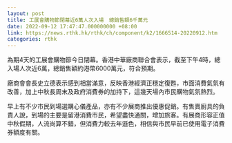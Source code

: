 ```yaml
---
layout: post
title: 工展會購物節閉幕近6萬人次入場　總銷售額6千萬元
date: 2022-09-12 17:47:47.000000000 +08:00
link: https://news.rthk.hk/rthk/ch/component/k2/1666514-20220912.htm
categories: rthk
---
```


為期4天的工展會購物節今日閉幕。香港中華廠商聯合會表示，截至下午4時，總入場人次近6萬，總銷售額約港幣6000萬元，符合預期。

廠商會會長史立德表示感到相當滿意，反映香港經濟正穩定復甦，市面消費氣氛有改善，加上中秋長周末及政府消費券的加持下，這幾天場內市民購物氣氛熱烈。

早上有不少市民到場選購心儀產品，亦有不少展商推出優惠促銷。有售賣廚具的負責人說，到場的主要是留港消費市民，希望盡快通關，增加旅客。有展商形容正值中秋假期，人流尚算不錯，但消費力較去年遜色，相信與市民早前已使用電子消費券額度有關。
